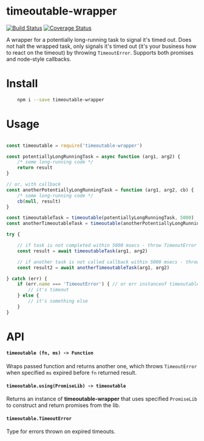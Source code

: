 timeoutable-wrapper
===================
[![Build Status](https://travis-ci.org/rmdm/timeoutable-wrapper.svg?branch=master)](https://travis-ci.org/rmdm/timeoutable-wrapper)
[![Coverage Status](https://coveralls.io/repos/github/rmdm/timeoutable-wrapper/badge.svg?branch=master)](https://coveralls.io/github/rmdm/timeoutable-wrapper?branch=master)

A wrapper for a potentially long-running task to signal it's timed out. Does not halt the wrapped task, only signals it's timed out (it's your business how to react on the timeout) by throwing `TimeoutError`. Supports both promises and node-style callbacks.

Install
=======

```sh
    npm i --save timeoutable-wrapper
```

Usage
=====

```javascript

const timeoutable = require('timeoutable-wrapper')

const potentiallyLongRunningTask = async function (arg1, arg2) {
    /* some long-running code */
    return result
}

// or, with callback
const anotherPotentiallyLongRunningTask = function (arg1, arg2, cb) {
    /* some long-running code */
    cb(null, result)
}

const timeoutableTask = timeoutable(potentiallyLongRunningTask, 5000)
const anotherTimeoutableTask = timeoutable(anotherPotentiallyLongRunningTask, 5000)

try {

    // if task is not completed within 5000 msecs - throw TimeoutError
    const result = await timeoutableTask(arg1, arg2)

    // if another task is not called callback within 5000 msecs - throw TimeoutError
    const result2 = await anotherTimeoutableTask(arg1, arg2)

} catch (err) {
    if (err.name === 'TimeoutError') { // or err instanceof timeoutable.TimeoutError
        // it's timeout
    } else {
        // it's something else
    }
}
```

API
===

#### `timeoutable (fn, ms) -> Function`

Wraps passed function and returns another one, which throws `TimeoutError` when specified `ms` expired before `fn` returned result.

#### `timeoutable.using(PromiseLib) -> timeoutable`

Returns an instance of **timeoutable-wrapper** that uses specified `PromiseLib` to construct and return promises from the lib.

#### `timeoutable.TimeoutError`

Type for errors thrown on expired timeouts.
